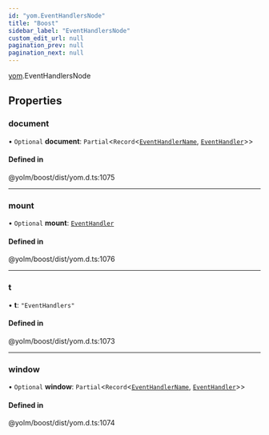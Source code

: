 ```yaml
---
id: "yom.EventHandlersNode"
title: "Boost"
sidebar_label: "EventHandlersNode"
custom_edit_url: null
pagination_prev: null
pagination_next: null
---
```


[yom](../namespaces/yom.md).EventHandlersNode

## Properties

### document

• `Optional` **document**: `Partial`<`Record`<[`EventHandlerName`](../namespaces/yom.md#eventhandlername), [`EventHandler`](../namespaces/yom.md#eventhandler)\>\>

#### Defined in

@yolm/boost/dist/yom.d.ts:1075

___

### mount

• `Optional` **mount**: [`EventHandler`](../namespaces/yom.md#eventhandler)

#### Defined in

@yolm/boost/dist/yom.d.ts:1076

___

### t

• **t**: ``"EventHandlers"``

#### Defined in

@yolm/boost/dist/yom.d.ts:1073

___

### window

• `Optional` **window**: `Partial`<`Record`<[`EventHandlerName`](../namespaces/yom.md#eventhandlername), [`EventHandler`](../namespaces/yom.md#eventhandler)\>\>

#### Defined in

@yolm/boost/dist/yom.d.ts:1074

